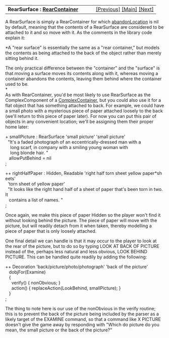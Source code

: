 <table width="100%" data-border="0" data-cellspacing="0"
data-cellpadding="3" data-bgcolor="#C0C0C0">
<colgroup>
<col style="width: 50%" />
<col style="width: 50%" />
</colgroup>
<tbody>
<tr>
<td style="text-align: left;"><strong>RearSurface : <a
href="rearcontainer.htm">RearContainer</a><br />
</strong></td>
<td style="text-align: right;"><a
href="rearcontainer.htm">[Previous]</a> <a
href="generalintroduction.htm">[Main]</a> <a
href="complexcontainer.htm">[Next]</a></td>
</tr>
</tbody>
</table>

  
A RearSurface is simply a RearContainer for which
[abandonLocation](spaceoverlay.htm) is nil by default, meaning that the
contents of a RearSurface are considered to be attached to it and so
move with it. As the comments in the library code explain it:  
  
*A "rear surface" is essentially the same as a "rear container," but
models the contents as being attached to the back of the object rather
than merely sitting behind it.  
  
The only practical difference between the "container" and the "surface"
is that moving a surface moves its contents along with it, whereas
moving a container abandons the contents, leaving them behind where the
container used to be.  
*  
As with RearContainer, you'd be most likely to use RearSurface as the
ComplexComponent of a [ComplexContainer](complexcontainer.htm), but you
could also use it for a flat object that has something attached to back.
For example, we could have a small photo with a mysterious piece of
paper attached loosely to the back (we'll return to this piece of paper
later). For now you can put this pair of objects in any convenient
location; we'll be assigning them their proper home later:  
  
+ smallPicture : RearSurface 'small picture' 'small picture'  
  "It's a faded photograph of an eccentrically-dressed man with a  
    long scarf, in company with a smiling young woman with  
    long blonde hair. "  
   allowPutBehind = nil  
;  
  
++ rightHalfPaper : Hidden, Readable 'right half torn sheet yellow paper\*sheets'   
  'torn sheet of yellow paper'    
  "It looks like the right hand half of a sheet of paper that's been torn in two. It  
   contains a list of names. "    
;  
  
Once again, we make this piece of paper Hidden so the player won't find
it without looking behind the picture. The piece of paper will move with
the picture, but will readily detach from it when taken, thereby
modelling a piece of paper that is only loosely attached.  
  
One final detail we can handle is that it may occur to the player to
look at the rear of the picture, but to do so by typing LOOK AT BACK OF
PICTURE instead of the, perhaps less natural and less obvious, LOOK
BEHIND PICTURE. This can be handled quite readily by adding the
following:  
  
++ Decoration 'back/picture/photo/photograph' 'back of the picture'  
   dobjFor(Examine)   
   {  
     verify() { nonObvious; }  
     action() { replaceAction(LookBehind, smallPicture); }  
   }     
;  
  
The thing to note here is our use of the nonObvious in the verify
routine; this is to prevent the back of the picture being included by
the parser as a likely target of the EXAMINE command, so that a command
like X PICTURE doesn't give the game away by responding with "Which do
picture do you mean, the small picture or the back of the picture?"  
